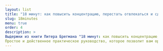 ```yaml
---
layout: list
title: "18 минут: как повысить концентрацию, перестать отвлекаться и сделать действительно важные дела"
slug: 18minutes
menu: true
order: 4
description: >
Выдержки из книги Питера Брегмана "18 минут: как повысить концентрацию, перестать отвлекаться и сделать действительно важные дела". 
Простое и действенное практическое руководство, которое позволит вам организовать свою жизнь вокруг того, что для вас по-настоящему важно. Здесь вы найдете инструменты и приемы, которые помогут вам добиться поставленных целей, сосредоточиться на главном и не растрачиваться по пустякам.
---
```

